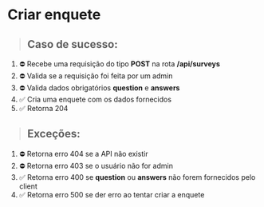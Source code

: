 # Criar enquete

> ## Caso de sucesso:
1. ⛔️ Recebe uma requisição do tipo **POST** na rota **/api/surveys**
1. ⛔️ Valida se a requisição foi feita por um admin
1. ⛔️ Valida dados obrigatórios **question** e **answers**
1. ✅ Cria uma enquete com os dados fornecidos
1. ✅ Retorna 204

> ## Exceções:
1. ⛔️ Retorna erro 404 se a API não existir
1. ⛔️ Retorna erro 403 se o usuário não for admin
1. ✅ Retorna erro 400 se **question** ou **answers** não forem fornecidos pelo client
1. ✅ Retorna erro 500 se der erro ao tentar criar a enquete